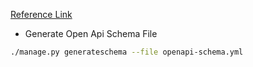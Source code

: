 [Reference Link](https://www.django-rest-framework.org/api-guide/schemas/)

- Generate Open Api Schema File
```bash
./manage.py generateschema --file openapi-schema.yml
```